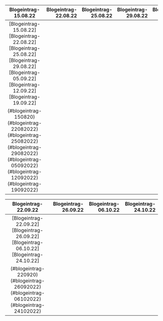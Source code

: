 |Blogeintrag-15.08.22|Blogeintrag-22.08.22|Blogeintrag-25.08.22|Blogeintrag-29.08.22|Blogeintrag-05.09.22|Blogeintrag-12.09.22|Blogeintrag-19.09.22|   
|:-------------------:|-------------------:|-------------------:|-------------------:|-------------------:|-------------------:|-------------------:   
|[Blogeintrag-15.08.22][Blogeintrag-22.08.22][Blogeintrag-25.08.22][Blogeintrag-29.08.22][Blogeintrag-05.09.22][Blogeintrag-12.09.22][Blogeintrag-19.09.22]|
|(#blogeintrag-150820)(#blogeintrag-22082022)(#blogeintrag-25082022)(#blogeintrag-29082022)(#blogeintrag-05092022)(#blogeintrag-12092022)(#blogeintrag-19092022)| 



|Blogeintrag-22.09.22|Blogeintrag-26.09.22|Blogeintrag-06.10.22|Blogeintrag-24.10.22|
|:-------------------:|-------------------:|-------------------:|-------------------:
|[Blogeintrag-22.09.22][Blogeintrag-26.09.22][Blogeintrag-06.10.22][Blogeintrag-24.10.22]|
|(#blogeintrag-220920)(#blogeintrag-26092022)(#blogeintrag-06102022)(#blogeintrag-24102022)|
